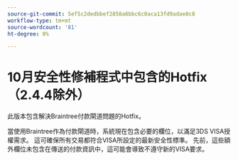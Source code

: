 ```yaml
---
source-git-commit: 5ef5c2dedbbef2858a6bbc6c0aca13fd9adae0c8
workflow-type: tm+mt
source-wordcount: '81'
ht-degree: 0%

---
```

# 10月安全性修補程式中包含的Hotfix （2.4.4除外）

此版本包含解決Braintree付款閘道問題的Hotfix。

當使用Braintree作為付款閘道時，系統現在包含必要的欄位，以滿足3DS VISA授權需求。 這可確保所有交易都符合VISA所設定的最新安全性標準。 先前，這些額外欄位未包含在傳送的付款資訊中，這可能會導致不遵守新的VISA要求。

<!--
BUNDLE-3360
-->
